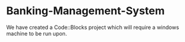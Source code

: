 # Banking-Management-System

We have created a Code::Blocks project which will require a windows machine to be run upon.
